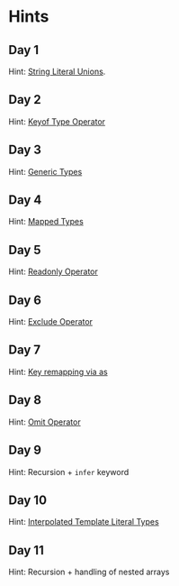 # Hints

## Day 1

Hint: [String Literal Unions](https://www.typescriptlang.org/docs/handbook/literal-types.html#string-literal-types).

## Day 2

Hint: [Keyof Type Operator](https://www.typescriptlang.org/docs/handbook/2/keyof-types.html)

## Day 3

Hint: [Generic Types](https://www.typescriptlang.org/docs/handbook/2/generics.html#generic-types)

## Day 4

Hint: [Mapped Types](https://www.typescriptlang.org/docs/handbook/2/mapped-types.html)

## Day 5

Hint: [Readonly Operator](https://www.typescriptlang.org/docs/handbook/utility-types.html#readonlytype)

## Day 6

Hint: [Exclude Operator](https://www.typescriptlang.org/docs/handbook/2/mapped-types.html)

## Day 7

Hint: [Key remapping via as](https://www.typescriptlang.org/docs/handbook/2/mapped-types.html#key-remapping-via-as)

## Day 8

Hint: [Omit Operator](https://www.typescriptlang.org/docs/handbook/utility-types.html#omittype-keys)

## Day 9

Hint: Recursion + `infer` keyword

## Day 10

Hint: [Interpolated Template Literal Types](https://www.typescriptlang.org/docs/handbook/2/template-literal-types.html)

## Day 11

Hint: Recursion + handling of nested arrays